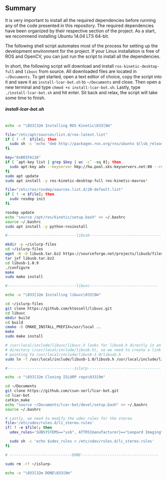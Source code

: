 ## Summary
It is very important to install all the required dependencies before running any of the code presented in this repository. The required dependencies have been organized by their respective section of the project. As a start, we recommend installing Ubuntu 14.04 LTS 64-bit.

The following shell script automates most of the process for setting up the development environment for the project. If your Linux installation is free of ROS and OpenCV, you can just run the script to install all the dependencies.

In short, the following script will download and install `ros-kinetic-desktop-full`  and `libuvc` from source. All downloaded files are located in `~/Documents`.
To get started, open a text editor of choice, copy the script into it and save it as `install-lcar-bot.sh` to `~/Documents` and close. Then open a new terminal and type `chmod +x install-lcar-bot.sh`. Lastly, type `./install-lcar-bot.sh` and hit enter. Sit back and relax, the script will take some time to finish.

##### install-lcar-bot.sh
```sh

echo -e "\033[32m Installing ROS Kinetic\033[0m"

file="/etc/apt/sources/list.d/ros-latest.list"
if [ ! -f  $file]; then
  sudo sh -c 'echo "deb http://packages.ros.org/ros/ubuntu $(lsb_release -sc) main" > /etc/apt/sources/list.d/ros-latest.list'
fi

key="0xB01FA116"
if [ `apt-key list | grep $key | wc -c` -eq 0]; then
  sudo apt-key adv --keyserver hkp://ha.pool.sks-keyservers.net:80 --recv-key $key
fi
sudo apt update
sudo apt install -y ros-kinetic-desktop-full ros-kinetic-mavros*

file="/etc/ros/rosdep/sources.list.d/20-default.list"
if [ ! -e $file]; then
  sudo rosdep init
fi

rosdep update
echo "source /opt/ros/kinetic/setup.bash" >> ~/.bashrc
source ~/.bashrc
sudo apt install -y python-rosinstall

#-------------------------------libusb--------------------------------

mkdir -p ~/islurp-files
cd ~/islurp-files
wget -N -O libusb.tar.bz2 https://sourceforge.net/projects/libusb/files/libusb-1.0/libusb-1.0.9/libusb-1.0.9.tar.bz2/download
tar jxf libusb.tar.bz2
cd libusb-1.0.9
./configure
make
sudo make install

#-------------------------------libuvc-------------------------------

echo -e "\033[32m Installing libuvc\033[0m"

cd ~/islurp-files
git clone https://github.com/ktossell/libuvc.git
cd libuvc
mkdir build
cd build
cmake -D CMAKE_INSTALL_PREFIX=/usr/local ..
make
sudo make install

# /usr/local/include/libuvc/libuvc.h looks for libusb.h directly in an include
# directory (/usr/local/include/libusb.h), so we need to create a link there
# pointing to /usr/local/include/libusb-1.0/libusb.h
sudo ln -f /usr/local/include/libusb-1.0/libusb.h /usr/local/include/libusb.h

#------------------------------islurp---------------------------------

echo -e "\033[32m Cloning ISLURP repo\033[0m"

cd ~/Documents
git clone https://github.com/csun-serl/lcar-bot.git
cd lcar-bot
catkin_make
echo "source ~/Documents/lcar-bot/devel/setup.bash" >> ~/.bashrc
source ~/.bashrc

# Lastly, we need to modify the udev rules for the stereo
file='/etc/udev/rules.d/li_stereo.rules'
if[ ! -e $file]; then
  udev_rules='SUBSYSTEMS=="usb", ATTRS{manufacturer}=="Leopard Imaging", ATTRS{product}=="LI-STEREO", GROUP:="video"'

  sudo sh -c 'echo $udev_rules > /etc/udev/rules.d/li_stereo.rules'
fi

# ----------------------------DONE-----------------------------------

sudo rm -rf ~/islurp-

echo -e "\033[32m DONE\033[0m"

```
